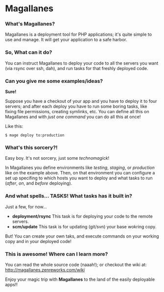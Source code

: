 # Magallanes #

### What's Magallanes? ###
Magallanes is a deployment tool for PHP applications; it's quite simple to use and manage.
It will get your application to a safe harbor.


### So, What can it do? ###
You can instruct Magallanes to deploy your code to all the servers you want (via rsync over ssh, dah),
and run tasks for that freshly deployed code.


### Can you give me some examples/ideas? ###
**Sure!**

Suppose you have a checkout of your app and you have to deploy it to four servers;
and after each deploy you have to run some boring tasks, like fixing file permissions, creating symlinks, etc.
You can define all this on Magallanes and with *just one command* you can do all this at once!

Like this:
```
$ mage deploy to:production
```


### What's this sorcery?! ###
Easy boy. It's not sorcery, just some *technomagick*!

In Magallanes you define environments like *testing*, *staging*, or *production* like on the example above.
Then, on that environment you can configure a set up specifing to which hosts you want to deploy and what tasks to run (*after*, *on*, and *before* deploying).


### And what spells... TASKS! What tasks has it built in? ###
Just a few, for now...
  * **deployment/rsync**  This task is for deploying your code to the remote servers.
  * **scm/update** This task is for updating (git/svn) your base wokring copy.

But! You can create your own taks, and execute commands on your working copy and in your deployed code!


### This is awesome! Where can I learn more? ###
You can read the whole source code (naaah!); or checkout the wiki at: http://magallanes.zenreworks.com/wiki


Enjoy your magic trip with **Magallanes** to the land of the easily deployable apps!!
